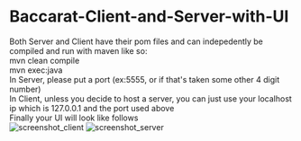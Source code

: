 # Baccarat-Client-and-Server-with-UI
Both Server and Client have their pom files and can indepedently be compiled and run with maven like so: <br>
mvn clean compile <br>
mvn exec:java <br>
In Server, please put a port (ex:5555, or if that's taken some other 4 digit number) <br>
In Client, unless you decide to host a server, you can just use your localhost ip which is 127.0.0.1 and the port used above <br>
Finally your UI will look like follows <br>
![screenshot_client](https://user-images.githubusercontent.com/60198023/148935577-9aeca6f4-7d61-4fb2-9f31-04e235618445.png)
![screenshot_server](https://user-images.githubusercontent.com/60198023/148935585-a640b4e5-25d2-4089-b48d-87c46a6b55ea.png)
